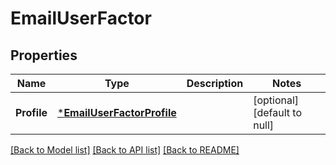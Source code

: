 # EmailUserFactor

## Properties
Name | Type | Description | Notes
------------ | ------------- | ------------- | -------------
**Profile** | [***EmailUserFactorProfile**](EmailUserFactorProfile.md) |  | [optional] [default to null]

[[Back to Model list]](../README.md#documentation-for-models) [[Back to API list]](../README.md#documentation-for-api-endpoints) [[Back to README]](../README.md)

